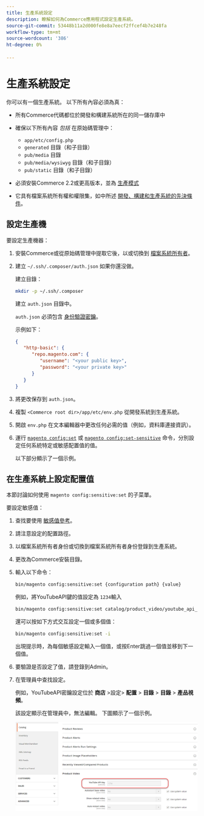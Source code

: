 ```yaml
---
title: 生產系統設定
description: 瞭解如何為Commerce應用程式設定生產系統。
source-git-commit: 53448b11a2d000fe8e8a7eecf2ffcef4b7e248fa
workflow-type: tm+mt
source-wordcount: '386'
ht-degree: 0%

---
```



# 生產系統設定

你可以有一個生產系統。 以下所有內容必須為真：

- 所有Commerce代碼都位於開發和構建系統所在的同一儲存庫中
- 確保以下所有內容 _包括_ 在原始碼管理中：

   - `app/etc/config.php`
   - `generated` 目錄（和子目錄）
   - `pub/media` 目錄
   - `pub/media/wysiwyg` 目錄（和子目錄）
   - `pub/static` 目錄（和子目錄）

- 必須安裝Commerce 2.2或更高版本，並為 [生產模式](../bootstrap/application-modes.md#production-mode)
- 它具有檔案系統所有權和權限集，如中所述 [開發、構建和生產系統的先決條件](../deployment/prerequisites.md)。

## 設定生產機

要設定生產機器：

1. 安裝Commerce或從原始碼管理中提取它後，以或切換到 [檔案系統所有者](https://glossary.magento.com/magento-file-system-owner)。
1. 建立 `~/.ssh/.composer/auth.json` 如果你還沒做。

   建立目錄：

   ```bash
   mkdir -p ~/.ssh/.composer
   ```

   建立 `auth.json` 目錄中。

   `auth.json` 必須包含 [身份驗證密鑰](https://devdocs.magento.com/guides/v2.4/install-gde/prereq/connect-auth.html)。

   示例如下：

   ```json
   {
      "http-basic": {
         "repo.magento.com": {
            "username": "<your public key>",
            "password": "<your private key>"
         }
      }
   }
   ```

1. 將更改保存到 `auth.json`。
1. 複製 `<Commerce root dir>/app/etc/env.php` 從開發系統到生產系統。
1. 開啟 `env.php` 在文本編輯器中更改任何必需的值（例如，資料庫連接資訊）。
1. 運行 [`magento config:set`](../cli/set-configuration-values.md) 或 [`magento config:set-sensitive`](../cli/set-configuration-values.md) 命令，分別設定任何系統特定或敏感配置值的值。

   以下部分顯示了一個示例。

## 在生產系統上設定配置值

本節討論如何使用 `magento config:sensitive:set` 的子菜單。

要設定敏感值：

1. 查找要使用 [敏感值參考](../reference/config-reference-sens.md)。
1. 請注意設定的配置路徑。
1. 以檔案系統所有者身份或切換到檔案系統所有者身份登錄到生產系統。
1. 更改為Commerce安裝目錄。
1. 輸入以下命令：

   ```bash
   bin/magento config:sensitive:set {configuration path} {value}
   ```

   例如，將YouTubeAPI鍵的值設定為 `1234`輸入

   ```bash
   bin/magento config:sensitive:set catalog/product_video/youtube_api_key 1234
   ```

   還可以按如下方式交互設定一個或多個值：

   ```bash
   bin/magento config:sensitive:set -i
   ```

   出現提示時，為每個敏感設定輸入一個值，或按Enter跳過一個值並移到下一個值。

1. 要驗證是否設定了值，請登錄到Admin。
1. 在管理員中查找設定。

   例如，YouTubeAPI密鑰設定位於 **商店** >設定> **配置** > **目錄** > **目錄** > **產品視頻**。

   該設定顯示在管理員中，無法編輯。 下圖顯示了一個示例。

   ![管理員中的敏感設定](../../assets/configuration/sensitive-set.png)
